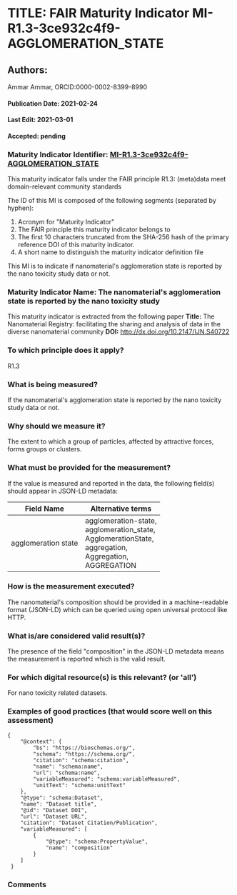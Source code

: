 # TITLE: FAIR Maturity Indicator MI-R1.3-3ce932c4f9-AGGLOMERATION_STATE

## Authors: 
Ammar Ammar, ORCID:0000-0002-8399-8990

#### Publication Date: 2021-02-24
#### Last Edit: 2021-03-01
#### Accepted: pending

### Maturity Indicator Identifier: [MI-R1.3-3ce932c4f9-AGGLOMERATION_STATE](https://w3id.org/fair/maturity_indicator/terms/Gen2/MI-R1.3-3ce932c4f9-AGGLOMERATION_STATE)

This maturity indicator falls under the FAIR principle R1.3:
(meta)data meet domain-relevant community standards

The ID of this MI is composed of the following segments (separated by hyphen):
1. Acronym for "Maturity Indicator"
1. The FAIR principle this maturity indicator belongs to
1. The first 10 characters truncated from the SHA-256 hash of the primary reference DOI of this maturity indicator.
1. A short name to distinguish the maturity indicator definition file

This MI is to indicate if nanomaterial's agglomeration state is reported by the nano toxicity study data or not.

### Maturity Indicator Name:  The nanomaterial's agglomeration state is reported by the nano toxicity study

This maturity indicator is extracted from the following paper 
**Title:** The Nanomaterial Registry: facilitating the sharing and analysis of data in the diverse nanomaterial community
**DOI:** http://dx.doi.org/10.2147/IJN.S40722

### To which principle does it apply?  
R1.3

### What is being measured?
If the nanomaterial's agglomeration state is reported by the nano toxicity study data or not.

### Why should we measure it?
The extent to which a group of particles, affected by attractive forces, forms groups or clusters.

### What must be provided for the measurement?
If the value is measured and reported in the data, the following field(s) should appear in JSON-LD metadata: 

| Field Name          | Alternative terms                                                                                                   |
| ------------------- | ------------------------------------------------------------------------------------------------------------------- |
| agglomeration state | agglomeration-state,<br>agglomeration_state,<br>AgglomerationState,<br>aggregation,<br>Aggregation,<br>AGGREGATION  |

### How is the measurement executed?
The nanomaterial's composition should be provided in a machine-readable format (JSON-LD) which can be queried using open universal protocol like HTTP.

### What is/are considered valid result(s)?
The presence of the field "composition" in the JSON-LD metadata means the measurement is reported which is the valid result.

### For which digital resource(s) is this relevant? (or 'all')
For nano toxicity related datasets.  

### Examples of good practices (that would score well on this assessment)
```{json}
{
 	"@context": {
 		"bs": "https://bioschemas.org/",
 		"schema": "https://schema.org/",
 		"citation": "schema:citation",
 		"name": "schema:name",
 		"url": "schema:name",
 		"variableMeasured": "schema:variableMeasured",
 		"unitText": "schema:unitText"
 	},
 	"@type": "schema:Dataset",
 	"name": "Dataset title",
 	"@id": "Dataset DOI",
 	"url": "Dataset URL",
 	"citation": "Dataset Citation/Publication",
 	"variableMeasured": [
 		{
 			"@type": "schema:PropertyValue",
 			"name": "composition"
 		}
 	]
 }
```

### Comments

